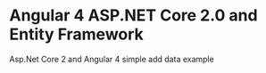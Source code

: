 # Angular 4 ASP.NET Core 2.0 and Entity Framework
Asp.Net Core 2 and Angular 4 simple add data example
